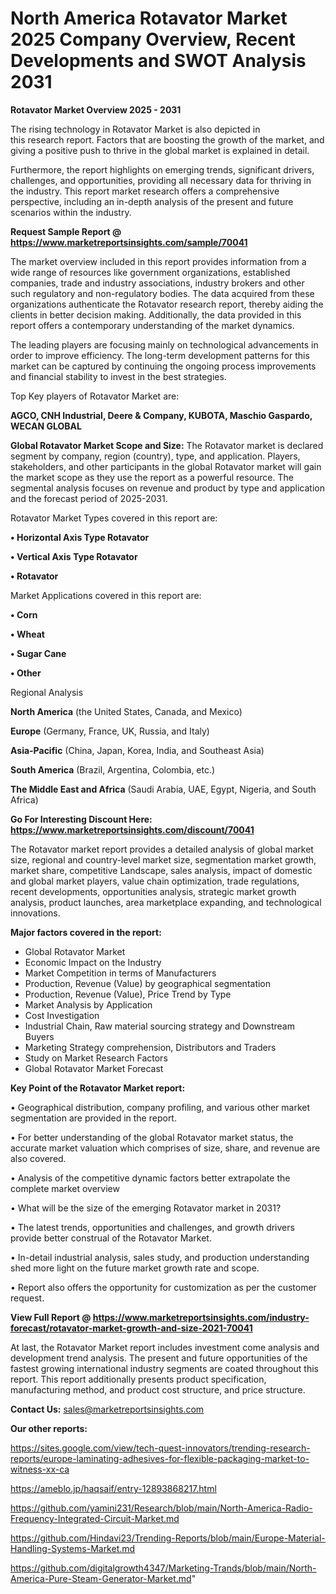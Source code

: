 # North America Rotavator Market 2025 Company Overview, Recent Developments and SWOT Analysis 2031

<Strong> Rotavator Market Overview 2025 - 2031</strong>

The rising technology in Rotavator Market is also depicted in this research report. Factors that are boosting the growth of the market, and giving a positive push to thrive in the global market is explained in detail.

Furthermore, the report highlights on emerging trends, significant drivers, challenges, and opportunities, providing all necessary data for thriving in the industry. This report market research offers a comprehensive perspective, including an in-depth analysis of the present and future scenarios within the industry.

<strong>Request Sample Report @ <a href=https://www.marketreportsinsights.com/sample/70041>https://www.marketreportsinsights.com/sample/70041</a></strong>

The market overview included in this report provides information from a wide range of resources like government organizations, established companies, trade and industry associations, industry brokers and other such regulatory and non-regulatory bodies. The data acquired from these organizations authenticate the Rotavator research report, thereby aiding the clients in better decision making. Additionally, the data provided in this report offers a contemporary understanding of the market dynamics.

The leading players are focusing mainly on technological advancements in order to improve efficiency. The long-term development patterns for this market can be captured by continuing the ongoing process improvements and financial stability to invest in the best strategies.

Top Key players of Rotavator Market are:

<strong>AGCO, CNH Industrial, Deere & Company, KUBOTA, Maschio Gaspardo, WECAN GLOBAL</strong>

<strong><b>Global Rotavator Market Scope and Size:</b></strong>
The Rotavator market is declared segment by company, region (country), type, and application. Players, stakeholders, and other participants in the global Rotavator market will gain the market scope as they use the report as a powerful resource. The segmental analysis focuses on revenue and product by type and application and the forecast period of 2025-2031.

Rotavator Market Types covered in this report are:

<strong>• Horizontal Axis Type Rotavator

• Vertical Axis Type Rotavator

• Rotavator</strong>

Market Applications covered in this report are:

<strong>• Corn

• Wheat

• Sugar Cane

• Other</strong> 

Regional Analysis

<strong>North America</strong> (the United States, Canada, and Mexico)

<strong>Europe</strong> (Germany, France, UK, Russia, and Italy)

<strong>Asia-Pacific</strong> (China, Japan, Korea, India, and Southeast Asia)

<strong>South America</strong> (Brazil, Argentina, Colombia, etc.)

<strong>The Middle East and Africa</strong> (Saudi Arabia, UAE, Egypt, Nigeria, and South Africa)

<strong>Go For Interesting Discount Here: <a href=https://www.marketreportsinsights.com/discount/70041>https://www.marketreportsinsights.com/discount/70041</a></strong>

The Rotavator market report provides a detailed analysis of global market size, regional and country-level market size, segmentation market growth, market share, competitive Landscape, sales analysis, impact of domestic and global market players, value chain optimization, trade regulations, recent developments, opportunities analysis, strategic market growth analysis, product launches, area marketplace expanding, and technological innovations.

<strong><b>Major factors covered in the report:</b></strong>
<ul>
  <li>Global Rotavator Market </li>
  <li>Economic Impact on the Industry</li>
  <li>Market Competition in terms of Manufacturers</li>
  <li>Production, Revenue (Value) by geographical segmentation</li>
  <li>Production, Revenue (Value), Price Trend by Type</li>
  <li>Market Analysis by Application</li>
  <li>Cost Investigation</li>
  <li>Industrial Chain, Raw material sourcing strategy and Downstream Buyers</li>
  <li>Marketing Strategy comprehension, Distributors and Traders</li>
  <li>Study on Market Research Factors</li>
  <li>Global Rotavator Market Forecast</li>
</ul>

<strong><b>Key Point of the Rotavator Market report:</b></strong>

• Geographical distribution, company profiling, and various other market segmentation are provided in the report.

• For better understanding of the global Rotavator market status, the accurate market valuation which comprises of size, share, and revenue are also covered.

• Analysis of the competitive dynamic factors better extrapolate the complete market overview

• What will be the size of the emerging Rotavator market in 2031?

• The latest trends, opportunities and challenges, and growth drivers provide better construal of the Rotavator Market.

• In-detail industrial analysis, sales study, and production understanding shed more light on the future market growth rate and scope.

• Report also offers the opportunity for customization as per the customer request.

<strong><b>View Full Report @ <a href=https://www.marketreportsinsights.com/industry-forecast/rotavator-market-growth-and-size-2021-70041>https://www.marketreportsinsights.com/industry-forecast/rotavator-market-growth-and-size-2021-70041</a></b></strong>


At last, the Rotavator Market report includes investment come analysis and development trend analysis. The present and future opportunities of the fastest growing international industry segments are coated throughout this report. This report additionally presents product specification, manufacturing method, and product cost structure, and price structure.

<strong>Contact Us:</strong>
sales@marketreportsinsights.com

<strong>Our other reports:</strong>

<a href=https://sites.google.com/view/tech-quest-innovators/trending-research-reports/europe-laminating-adhesives-for-flexible-packaging-market-to-witness-xx-ca>https://sites.google.com/view/tech-quest-innovators/trending-research-reports/europe-laminating-adhesives-for-flexible-packaging-market-to-witness-xx-ca</a>

<a href=https://ameblo.jp/haqsaif/entry-12893868217.html>https://ameblo.jp/haqsaif/entry-12893868217.html</a>

<a href=https://github.com/yamini231/Research/blob/main/North-America-Radio-Frequency-Integrated-Circuit-Market.md>https://github.com/yamini231/Research/blob/main/North-America-Radio-Frequency-Integrated-Circuit-Market.md</a>

<a href=https://github.com/Hindavi23/Trending-Reports/blob/main/Europe-Material-Handling-Systems-Market.md>https://github.com/Hindavi23/Trending-Reports/blob/main/Europe-Material-Handling-Systems-Market.md</a>

<a href=https://github.com/digitalgrowth4347/Marketing-Trands/blob/main/North-America-Pure-Steam-Generator-Market.md>https://github.com/digitalgrowth4347/Marketing-Trands/blob/main/North-America-Pure-Steam-Generator-Market.md</a>"
